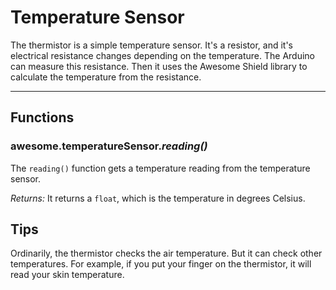 # Temperature Sensor

The thermistor is a simple temperature sensor. It's a resistor, and it's electrical resistance changes depending on the temperature. The Arduino can measure this resistance. Then it uses the Awesome Shield library to calculate the temperature from the resistance.

***

## Functions

### awesome.temperatureSensor.*reading()*

The `reading()` function gets a temperature reading from the temperature sensor.

*Returns:* It returns a `float`, which is the temperature in degrees Celsius.

## Tips
Ordinarily, the thermistor checks the air temperature. But it can check other temperatures. For example, if you put your finger on the thermistor, it will read your skin temperature.
